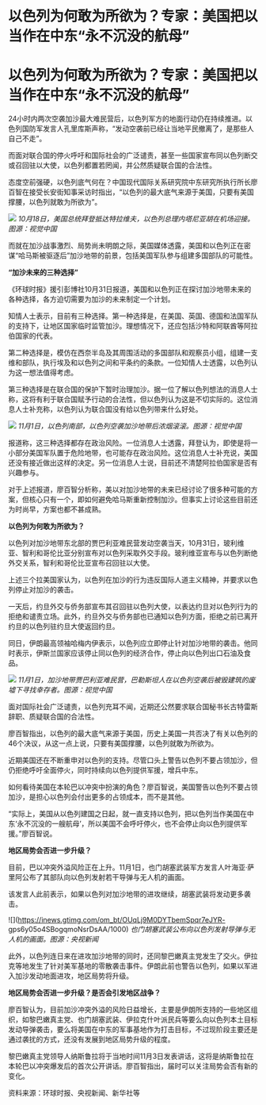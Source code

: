 # 以色列为何敢为所欲为？专家：美国把以当作在中东“永不沉没的航母”

# 以色列为何敢为所欲为？专家：美国把以当作在中东“永不沉没的航母”

24小时内两次空袭加沙最大难民营后，以色列军方的地面行动仍在持续推进。以色列国防军发言人孔里库斯声称，“发动空袭前已经让当地平民撤离了，是那些人自己不走”。

而面对联合国的停火呼吁和国际社会的广泛谴责，甚至一些国家宣布同以色列断交或召回驻以大使，以色列都置若罔闻，并公然质疑联合国的合法性。

态度空前强硬，以色列底气何在？中国现代国际关系研究院中东研究所执行所长廖百智在接受长安街知事采访时指出，“以色列的最大底气来源于美国，只要有美国撑腰，以色列就敢为所欲为”。

![](https://inews.gtimg.com/om_bt/OIKpRIK5mnG5Py1_31oK1u6rHarFIW2nY0_wETzxktvekAA/1000)
_10月18日，美国总统拜登抵达特拉维夫，以色列总理内塔尼亚胡在机场迎接。图源：视觉中国_

而就在加沙战事激烈、局势尚未明朗之际，美国媒体透露，美国和以色列正在密谋“哈马斯被驱逐后”加沙地带的前景，包括美国军队参与组建多国部队的可能性。

**“加沙未来的三种选择”**

《环球时报》援引彭博社10月31日报道，美国和以色列正在探讨加沙地带未来的各种选择，各方迫切需要为加沙的未来制定一个计划。

知情人士表示，目前有三种选择。第一种选择是，在美国、英国、德国和法国军队的支持下，让地区国家临时监管加沙。理想情况下，还应包括沙特和阿联酋等阿拉伯国家的代表。

第二种选择是，模仿在西奈半岛及其周围活动的多国部队和观察员小组，组建一支维和部队，执行埃及和以色列之间和平条约的条款。一位知情人士透露，以色列认为这一想法值得考虑。

第三种选择是在联合国的保护下暂时治理加沙。据一位了解以色列想法的消息人士称，这将有利于联合国赋予行动的合法性，但以色列认为这是不切实际的。这位消息人士补充称，以色列认为联合国没有给以色列带来什么好处。

![](https://inews.gtimg.com/om_bt/OGpCNt2GJBkTE2ZFBQL7IJvSatM94IWzIAN3gui0k3s8IAA/1000)
_11月1日，以色列南部，以色列空袭加沙地带后浓烟滚滚。图源：视觉中国_

报道称，这三种选择都存在政治风险。一位消息人士透露，拜登认为，即使是将一小部分美国军队置于危险地带，也可能存在政治风险。这位消息人士补充说，美国还没有接近做出这样的决定。另一位消息人士说，目前还不清楚阿拉伯国家是否有兴趣参与。

对于上述报道，廖百智分析称，美以对加沙地带的未来已经讨论了很多种可能的方案，但核心只有一个，即如何避免哈马斯重新控制加沙。但事实上讨论这些目前还为时尚早，方案也都不甚成熟。

**以色列为何敢为所欲为？**

以色列对加沙地带东北部的贾巴利亚难民营发动空袭当天，10月31日，玻利维亚、智利和哥伦比亚分别宣布对以色列采取外交手段。玻利维亚宣布与以色列断绝外交关系，智利和哥伦比亚宣布召回驻以大使。

上述三个拉美国家认为，以色列在加沙的行为违反国际人道主义精神，并要求以色列停止对加沙的袭击。

一天后，约旦外交与侨务部宣布其召回驻以色列大使，以表达约旦对以色列行为的拒绝和谴责立场。此外，约旦外交与侨务部也已通知以色列方面，拒绝之前已离开约旦的以色列驻约旦大使返回约旦。

同日，伊朗最高领袖哈梅内伊表示，以色列应立即停止针对加沙地带的袭击。他同时表示，伊斯兰国家应该停止同以色列的经济合作，停止向以色列出口石油及食品。

![](https://inews.gtimg.com/om_bt/OUbzZKI9gv3eb9R3B_PxEwxlc3oLP2Q-MeV8mbcLLBcs4AA/1000)
_11月1日，加沙地带贾巴利亚难民营，巴勒斯坦人在以色列空袭后被毁建筑的废墟下寻找幸存者。图源：视觉中国_

面对国际社会广泛谴责，以色列充耳不闻，近期还公然要求联合国秘书长古特雷斯辞职、质疑联合国的合法性。

廖百智指出，以色列的最大底气来源于美国，历史上美国一共否决了有关以色列的46个决议，从这一点上说，只要有美国撑腰，以色列就敢为所欲为。

近期美国还在不断重申对以色列的支持。尽管口头上警告以色列不要占领加沙，但仍拒绝呼吁全面停火，同时持续向以色列提供军援，增兵中东。

如何看待美国在本轮巴以冲突中扮演的角色？廖百智说，美国警告以色列不要占领加沙，是担心以色列会付出更多的占领成本，而不是其他。

“实际上，美国从以色列建国之日起，就一直支持以色列，把以色列当作美国在中东‘永不沉没的一艘航母’，所以美国不会呼吁停火，也不会停止向以色列提供军援。”廖百智说。

**地区局势会否进一步升级？**

目前，巴以冲突外溢风险正在上升。11月1日，也门胡塞武装军方发言人叶海亚·萨里阿公布了其部队向以色列发射若干导弹与无人机的画面。

该发言人此前表示，如果以色列对加沙地带的进攻继续，胡塞武装将发动更多袭击。

![](https://inews.gtimg.com/om_bt/OUqLj9M0DYTbemSpqr7eJYR-
gps6y05o4SBogqmoNsrDsAA/1000) _也门胡塞武装公布向以色列发射导弹与无人机的画面。图源：央视新闻_

此外，以色列连日来在进攻加沙地带的同时，还同黎巴嫩真主党发生了交火。伊拉克等地发生了针对美军基地的零散袭击事件。伊朗此前也警告以色列，如果以军进入加沙发动地面进攻，地区局势将升级。

**地区局势会否进一步升级？是否会引发地区战争？**

廖百智认为，目前加沙冲突外溢的风险日益增长，主要是伊朗所支持的一些地区组织，如黎巴嫩真主党、也门胡塞武装、伊拉克什叶派民兵等要么向以色列本土目标发动导弹袭击，要么将美国在中东的军事基地作为打击目标，不过现阶段主要还是通过袭扰的方式，还没有发展到地区局势升级的程度。

黎巴嫩真主党领导人纳斯鲁拉将于当地时间11月3日发表讲话，这将是纳斯鲁拉在本轮巴以冲突爆发后的首次公开讲话。廖百智指出，届时可以关注局势会否有新的变化。

资料来源：环球时报、央视新闻、新华社等

